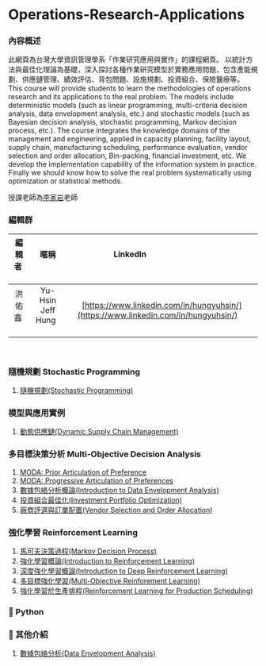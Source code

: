 # Operations-Research-Applications

### **內容概述**

此網頁為台灣大學資訊管理學系「作業研究應用與實作」的課程網頁。
以統計方法與最佳化理論為基礎，深入探討各種作業研究模型於實務應用問題，包含產能規劃、供應鏈管理、績效評估、背包問題、設施規劃、投資組合、保險醫療等。
This course will provide students to learn the methodologies of operations research and its applications to the real problem. The models include deterministic models (such as linear programming, multi-criteria decision analysis, data envelopment analysis, etc.) and stochastic models (such as Bayesian decision analysis, stochastic programming, Markov decision process, etc.). The course integrates the knowledge domains of the management and engineering, applied in capacity planning, facility layout, supply chain, manufacturing scheduling, performance evaluation, vendor selection and order allocation, Bin-packing, financial investment, etc. We develop the implementation capability of the information system in practice. Finally we should know how to solve the real problem systematically using optimization or statistical methods.

授課老師為[李家岩](http://polab.im.ntu.edu.tw/Bio.html)老師  

### **編輯群**    

| 編輯者       |    暱稱         |                      LinkedIn                                                            |
| :-----------:|:-----------:    |:---------------------------------------------------------------------------------------: |
| 洪佑鑫       | Yu-Hsin Jeff  Hung            | [https://www.linkedin.com/in/hungyuhsin/](https://www.linkedin.com/in/hungyuhsin/)     
   

### **隨機規劃 Stochastic Programming** 
1. [隨機規劃(Stochastic Programming)](https://github.com/bmw2142/Stochastic-Programming/blob/master/Approximation%20and%20Sampling%20Method.pdf)

### **模型與應用實例**   
1. [動態供應鏈(Dynamic Supply Chain Management)](https://github.com/peng1055/Dynamic-Supply-Chain)

### **多目標決策分析 Multi-Objective Decision Analysis** 
1. [MODA: Prior Articulation of Preference](https://github.com/Hoshey/Multi-Objective_Decision_Analysis_MODA_Prior_Articulation_of_Preferences_simple_tutorial)
2. [MODA: Progressive Articulation of Preferences](https://github.com/rgib37190/Operating-System)
3. [數據包絡分析概論(Introduction to Data Envelopment Analysis)](https://github.com/gary60405/Data-Envelopment-Analysis-Tutorial)
4. [投資組合最佳化(Investment Portfolio Optimization)](https://github.com/Ming-Xuan/GalaxyMing)
5. [廠商評選與訂單配置(Vendor Selection and Order Allocation)](https://github.com/maharanirizki/VSOA)

### **強化學習 Reinforcement Learning** 
1. [馬可夫決策過程(Markov Decision Process)](https://github.com/tyler8812/Markovian-Decision-Process)
2. [強化學習概論(Introduction to Reinforcement Learning)](https://github.com/TzuYuOu/Reinforcement-Learning-Introduction)
3. [深度強化學習概論(Introduction to Deep Reinforcement Learning)](https://github.com/ITingHung/Introduction-to-Deep-Reinforcement-Learning)
4. [多目標強化學習(Multi-Objective Reinforement Learning)](https://github.com/kevin880987/Multi-Objective-Reinforement-Learning)
5. [強化學習於生產排程(Reinforcement Learning for Production Scheduling)](https://github.com/yuwen-teng/ORA/tree/master)

### **:pushpin: Python**
### **:triangular_flag_on_post: 其他介紹**
1. [數據包絡分析(Data Envelopment Analysis)](https://github.com/PO-LAB/Data-Envelopment-Analysis)
